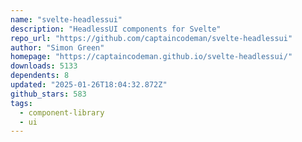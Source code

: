 ```yaml
---
name: "svelte-headlessui"
description: "HeadlessUI components for Svelte"
repo_url: "https://github.com/captaincodeman/svelte-headlessui"
author: "Simon Green"
homepage: "https://captaincodeman.github.io/svelte-headlessui/"
downloads: 5133
dependents: 8
updated: "2025-01-26T18:04:32.872Z"
github_stars: 583
tags: 
  - component-library
  - ui
---
```

